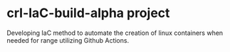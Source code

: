 # crl-IaC-build-alpha project

Developing IaC method to automate the creation of linux containers when needed for range utilizing Github Actions. 
